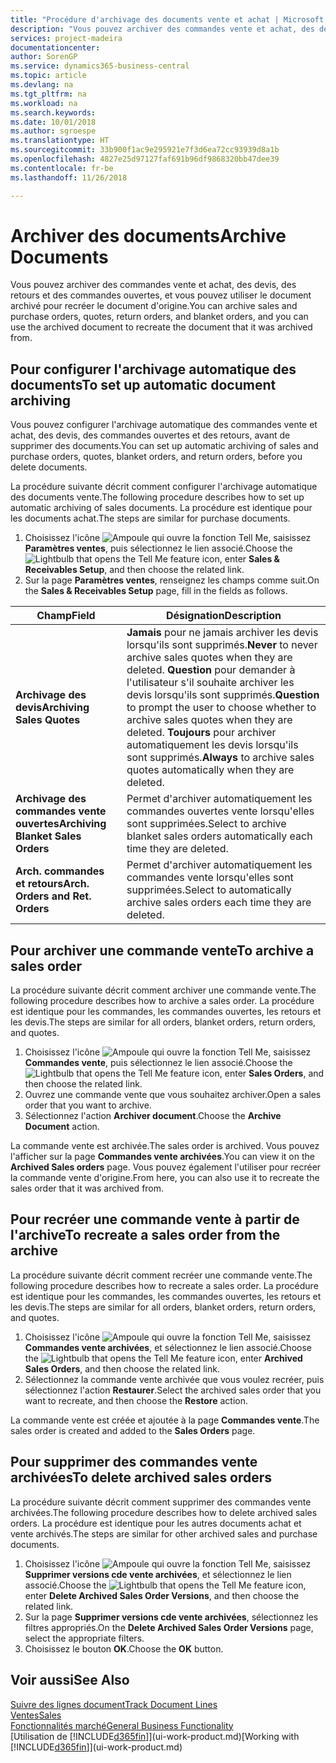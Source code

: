 ```yaml
---
title: "Procédure d'archivage des documents vente et achat | Microsoft Docs"
description: "Vous pouvez archiver des commandes vente et achat, des devis, des retours et des commandes ouvertes, et vous pouvez utiliser le document archivé pour recréer le document d'origine."
services: project-madeira
documentationcenter: 
author: SorenGP
ms.service: dynamics365-business-central
ms.topic: article
ms.devlang: na
ms.tgt_pltfrm: na
ms.workload: na
ms.search.keywords: 
ms.date: 10/01/2018
ms.author: sgroespe
ms.translationtype: HT
ms.sourcegitcommit: 33b900f1ac9e295921e7f3d6ea72cc93939d8a1b
ms.openlocfilehash: 4827e25d97127faf691b96df9868320bb47dee39
ms.contentlocale: fr-be
ms.lasthandoff: 11/26/2018

---
```

# <a name="archive-documents"></a><span data-ttu-id="72197-103">Archiver des documents</span><span class="sxs-lookup"><span data-stu-id="72197-103">Archive Documents</span></span>
<span data-ttu-id="72197-104">Vous pouvez archiver des commandes vente et achat, des devis, des retours et des commandes ouvertes, et vous pouvez utiliser le document archivé pour recréer le document d'origine.</span><span class="sxs-lookup"><span data-stu-id="72197-104">You can archive sales and purchase orders, quotes, return orders, and blanket orders, and you can use the archived document to recreate the document that it was archived from.</span></span>

## <a name="to-set-up-automatic-document-archiving"></a><span data-ttu-id="72197-105">Pour configurer l'archivage automatique des documents</span><span class="sxs-lookup"><span data-stu-id="72197-105">To set up automatic document archiving</span></span>  
<span data-ttu-id="72197-106">Vous pouvez configurer l'archivage automatique des commandes vente et achat, des devis, des commandes ouvertes et des retours, avant de supprimer des documents.</span><span class="sxs-lookup"><span data-stu-id="72197-106">You can set up automatic archiving of sales and purchase orders, quotes, blanket orders, and return orders, before you delete documents.</span></span>

<span data-ttu-id="72197-107">La procédure suivante décrit comment configurer l'archivage automatique des documents vente.</span><span class="sxs-lookup"><span data-stu-id="72197-107">The following procedure describes how to set up automatic archiving of sales documents.</span></span> <span data-ttu-id="72197-108">La procédure est identique pour les documents achat.</span><span class="sxs-lookup"><span data-stu-id="72197-108">The steps are similar for purchase documents.</span></span>
1.  <span data-ttu-id="72197-109">Choisissez l'icône ![Ampoule qui ouvre la fonction Tell Me](media/ui-search/search_small.png "Dites-moi ce que vous voulez faire"), saisissez **Paramètres ventes**, puis sélectionnez le lien associé.</span><span class="sxs-lookup"><span data-stu-id="72197-109">Choose the ![Lightbulb that opens the Tell Me feature](media/ui-search/search_small.png "Tell me what you want to do") icon, enter **Sales & Receivables Setup**, and then choose the related link.</span></span>
2. <span data-ttu-id="72197-110">Sur la page **Paramètres ventes**, renseignez les champs comme suit.</span><span class="sxs-lookup"><span data-stu-id="72197-110">On the **Sales & Receivables Setup** page, fill in the fields as follows.</span></span>

|<span data-ttu-id="72197-111">Champ</span><span class="sxs-lookup"><span data-stu-id="72197-111">Field</span></span>|<span data-ttu-id="72197-112">Désignation</span><span class="sxs-lookup"><span data-stu-id="72197-112">Description</span></span>|
|-----|-----------|
|<span data-ttu-id="72197-113">**Archivage des devis**</span><span class="sxs-lookup"><span data-stu-id="72197-113">**Archiving Sales Quotes**</span></span>|<span data-ttu-id="72197-114">**Jamais** pour ne jamais archiver les devis lorsqu'ils sont supprimés.</span><span class="sxs-lookup"><span data-stu-id="72197-114">**Never** to never archive sales quotes when they are deleted.</span></span> <span data-ttu-id="72197-115">**Question** pour demander à l'utilisateur s'il souhaite archiver les devis lorsqu'ils sont supprimés.</span><span class="sxs-lookup"><span data-stu-id="72197-115">**Question** to prompt the user to choose whether to archive sales quotes when they are deleted.</span></span> <span data-ttu-id="72197-116">**Toujours** pour archiver automatiquement les devis lorsqu'ils sont supprimés.</span><span class="sxs-lookup"><span data-stu-id="72197-116">**Always** to archive sales quotes automatically when they are deleted.</span></span>|
|<span data-ttu-id="72197-117">**Archivage des commandes vente ouvertes**</span><span class="sxs-lookup"><span data-stu-id="72197-117">**Archiving Blanket Sales Orders**</span></span>|<span data-ttu-id="72197-118">Permet d'archiver automatiquement les commandes ouvertes vente lorsqu'elles sont supprimées.</span><span class="sxs-lookup"><span data-stu-id="72197-118">Select to archive blanket sales orders automatically each time they are deleted.</span></span>|
|<span data-ttu-id="72197-119">**Arch. commandes et retours**</span><span class="sxs-lookup"><span data-stu-id="72197-119">**Arch. Orders and Ret. Orders**</span></span>|<span data-ttu-id="72197-120">Permet d'archiver automatiquement les commandes vente lorsqu'elles sont supprimées.</span><span class="sxs-lookup"><span data-stu-id="72197-120">Select to automatically archive sales orders each time they are deleted.</span></span>|

## <a name="to-archive-a-sales-order"></a><span data-ttu-id="72197-121">Pour archiver une commande vente</span><span class="sxs-lookup"><span data-stu-id="72197-121">To archive a sales order</span></span>
<span data-ttu-id="72197-122">La procédure suivante décrit comment archiver une commande vente.</span><span class="sxs-lookup"><span data-stu-id="72197-122">The following procedure describes how to archive a sales order.</span></span> <span data-ttu-id="72197-123">La procédure est identique pour les commandes, les commandes ouvertes, les retours et les devis.</span><span class="sxs-lookup"><span data-stu-id="72197-123">The steps are similar for all orders, blanket orders, return orders, and quotes.</span></span>

1.  <span data-ttu-id="72197-124">Choisissez l'icône ![Ampoule qui ouvre la fonction Tell Me](media/ui-search/search_small.png "Dites-moi ce que vous voulez faire"), saisissez **Commandes vente**, puis sélectionnez le lien associé.</span><span class="sxs-lookup"><span data-stu-id="72197-124">Choose the ![Lightbulb that opens the Tell Me feature](media/ui-search/search_small.png "Tell me what you want to do") icon, enter **Sales Orders**, and then choose the related link.</span></span>  
2.  <span data-ttu-id="72197-125">Ouvrez une commande vente que vous souhaitez archiver.</span><span class="sxs-lookup"><span data-stu-id="72197-125">Open a sales order that you want to archive.</span></span>  
3.  <span data-ttu-id="72197-126">Sélectionnez l'action **Archiver document**.</span><span class="sxs-lookup"><span data-stu-id="72197-126">Choose the **Archive Document** action.</span></span>

<span data-ttu-id="72197-127">La commande vente est archivée.</span><span class="sxs-lookup"><span data-stu-id="72197-127">The sales order is archived.</span></span> <span data-ttu-id="72197-128">Vous pouvez l'afficher sur la page **Commandes vente archivées**.</span><span class="sxs-lookup"><span data-stu-id="72197-128">You can view it on the **Archived Sales orders** page.</span></span> <span data-ttu-id="72197-129">Vous pouvez également l'utiliser pour recréer la commande vente d'origine.</span><span class="sxs-lookup"><span data-stu-id="72197-129">From here, you can also use it to recreate the sales order that it was archived from.</span></span>

## <a name="to-recreate-a-sales-order-from-the-archive"></a><span data-ttu-id="72197-130">Pour recréer une commande vente à partir de l'archive</span><span class="sxs-lookup"><span data-stu-id="72197-130">To recreate a sales order from the archive</span></span>
<span data-ttu-id="72197-131">La procédure suivante décrit comment recréer une commande vente.</span><span class="sxs-lookup"><span data-stu-id="72197-131">The following procedure describes how to recreate a sales order.</span></span> <span data-ttu-id="72197-132">La procédure est identique pour les commandes, les commandes ouvertes, les retours et les devis.</span><span class="sxs-lookup"><span data-stu-id="72197-132">The steps are similar for all orders, blanket orders, return orders, and quotes.</span></span>

1.  <span data-ttu-id="72197-133">Choisissez l'icône ![Ampoule qui ouvre la fonction Tell Me](media/ui-search/search_small.png "Dites-moi ce que vous voulez faire"), saisissez **Commandes vente archivées**, et sélectionnez le lien associé.</span><span class="sxs-lookup"><span data-stu-id="72197-133">Choose the ![Lightbulb that opens the Tell Me feature](media/ui-search/search_small.png "Tell me what you want to do") icon, enter **Archived Sales Orders**, and then choose the related link.</span></span>
2.  <span data-ttu-id="72197-134">Sélectionnez la commande vente archivée que vous voulez recréer, puis sélectionnez l'action **Restaurer**.</span><span class="sxs-lookup"><span data-stu-id="72197-134">Select the archived sales order that you want to recreate, and then choose the **Restore** action.</span></span>  

<span data-ttu-id="72197-135">La commande vente est créée et ajoutée à la page **Commandes vente**.</span><span class="sxs-lookup"><span data-stu-id="72197-135">The sales order is created and added to the **Sales Orders** page.</span></span>

## <a name="to-delete-archived-sales-orders"></a><span data-ttu-id="72197-136">Pour supprimer des commandes vente archivées</span><span class="sxs-lookup"><span data-stu-id="72197-136">To delete archived sales orders</span></span>
<span data-ttu-id="72197-137">La procédure suivante décrit comment supprimer des commandes vente archivées.</span><span class="sxs-lookup"><span data-stu-id="72197-137">The following procedure describes how to delete archived sales orders.</span></span> <span data-ttu-id="72197-138">La procédure est identique pour les autres documents achat et vente archivés.</span><span class="sxs-lookup"><span data-stu-id="72197-138">The steps are similar for other archived sales and purchase documents.</span></span>

1.  <span data-ttu-id="72197-139">Choisissez l'icône ![Ampoule qui ouvre la fonction Tell Me](media/ui-search/search_small.png "Dites-moi ce que vous voulez faire"), saisissez **Supprimer versions cde vente archivées**, et sélectionnez le lien associé.</span><span class="sxs-lookup"><span data-stu-id="72197-139">Choose the ![Lightbulb that opens the Tell Me feature](media/ui-search/search_small.png "Tell me what you want to do") icon, enter **Delete Archived Sales Order Versions**, and then choose the related link.</span></span>  
2.  <span data-ttu-id="72197-140">Sur la page **Supprimer versions cde vente archivées**, sélectionnez les filtres appropriés.</span><span class="sxs-lookup"><span data-stu-id="72197-140">On the **Delete Archived Sales Order Versions** page, select the appropriate filters.</span></span>  
3.  <span data-ttu-id="72197-141">Choisissez le bouton **OK**.</span><span class="sxs-lookup"><span data-stu-id="72197-141">Choose the **OK** button.</span></span>

## <a name="see-also"></a><span data-ttu-id="72197-142">Voir aussi</span><span class="sxs-lookup"><span data-stu-id="72197-142">See Also</span></span>
[<span data-ttu-id="72197-143">Suivre des lignes document</span><span class="sxs-lookup"><span data-stu-id="72197-143">Track Document Lines</span></span>](across-how-to-track-document-lines.md)  
[<span data-ttu-id="72197-144">Ventes</span><span class="sxs-lookup"><span data-stu-id="72197-144">Sales</span></span>](sales-manage-sales.md)  
[<span data-ttu-id="72197-145">Fonctionnalités marché</span><span class="sxs-lookup"><span data-stu-id="72197-145">General Business Functionality</span></span>](ui-across-business-areas.md)  
<span data-ttu-id="72197-146">[Utilisation de [!INCLUDE[d365fin](includes/d365fin_md.md)]](ui-work-product.md)</span><span class="sxs-lookup"><span data-stu-id="72197-146">[Working with [!INCLUDE[d365fin](includes/d365fin_md.md)]](ui-work-product.md)</span></span>

